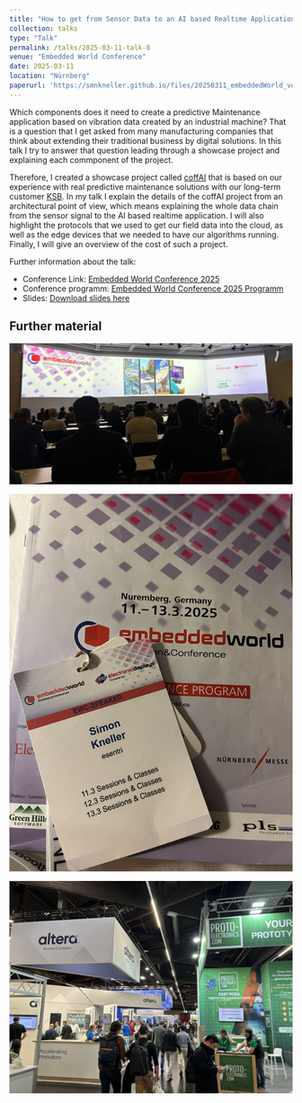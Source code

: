 ```yaml
---
title: "How to get from Sensor Data to an AI based Realtime Application - A technical Deep Dive"
collection: talks
type: "Talk"
permalink: /talks/2025-03-11-talk-8
venue: "Embedded World Conference"
date: 2025-03-11
location: "Nürnberg"
paperurl: 'https://smnkneller.github.io/files/20250311_embeddedWorld_vortrag.pdf'
---
```


Which components does it need to create a predictive Maintenance application based on vibration data created by an industrial machine? That is a question that I get asked from many manufacturing companies that think about extending their traditional business by digital solutions. In this talk I try to answer that question leading through a showcase project and explaining each commponent of the project.

Therefore, I created a showcase project called [coffAI](https://duesentrieb-lab.com/ergebnisse/coffai-klassifizierung-von-vibrationsdaten/) that is based on our experience with real predictive maintenance solutions with our long-term customer [KSB](https://esentri.com/referenzen/anomalieerkennung-bei-ksb/).
In my talk I explain the details of the coffAI project from an architectural point of view, which means explaining the whole data chain from the sensor signal to the AI based realtime application. I will also highlight the protocols that we used to get our field data into the cloud, as well as the edge devices that we needed to have our algorithms running. Finally, I will give an overview of the cost of such a project.


Further information about the talk:
- Conference Link: [Embedded World Conference 2025](https://www.embedded-world.de/en/conferences-programme/embedded-world-conference)
- Conference programm: [Embedded World Conference 2025 Programm](https://smnkneller.github.io/files/20250311_EmbeddedWorld25_Programm.pdf)
- Slides: [Download slides here](https://smnkneller.github.io/files/20250311_embeddedWorld_vortrag.pdf)



Further material
------

![EmbeddedWorld_1](/images/EmbeddedWorld_1.jpg)

![EmbeddedWorld_2](/images/EmbeddedWorld_2.jpg)

![EmbeddedWorld_3](/images/EmbeddedWorld_3.jpg)
